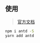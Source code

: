 <!-- 
title: 06-React-Antd
sort: 
--> 

## 使用

> [官方文档](https://ant.design/)

```bash
npm i antd -S
yarn add antd
```
